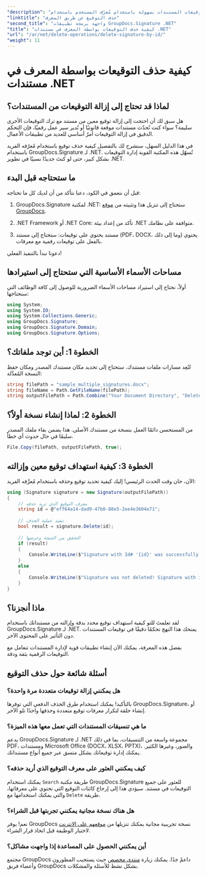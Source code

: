 ```yaml
---
"description": "تعرّف على كيفية إزالة توقيعات المستندات بسهولة باستخدام مُعرّف المستخدم باستخدام GroupDocs.Signature لـ .NET. دليل خطوة بخطوة مع أمثلة برمجية كاملة."
"linktitle": "حذف التوقيع عن طريق المعرف"
"second_title": "واجهة برمجة تطبيقات GroupDocs.Signature .NET"
"title": "كيفية حذف التوقيعات بواسطة المعرف في مستندات .NET"
"url": "/ar/net/delete-operations/delete-signature-by-id/"
"weight": 11
---
```


# كيفية حذف التوقيعات بواسطة المعرف في مستندات .NET

## لماذا قد تحتاج إلى إزالة التوقيعات من المستندات؟

هل سبق لك أن احتجت إلى إزالة توقيع معين من مستند مع ترك التوقيعات الأخرى سليمة؟ سواء كنت تُحدّث مستندات موقعة قانونيًا أو تُدير سير عمل رقميًا، فإن التحكم الدقيق في إزالة التوقيعات أمرٌ أساسي للعديد من تطبيقات الأعمال.

في هذا الدليل السهل، سنشرح لك بالتفصيل كيفية حذف توقيع باستخدام مُعرّفه الفريد باستخدام GroupDocs.Signature لـ .NET. تُسهّل هذه المكتبة القوية إدارة التوقيعات بشكل كبير، حتى لو كنتَ جديدًا نسبيًا في تطوير .NET.

## ما ستحتاجه قبل البدء

قبل أن نتعمق في الكود، دعنا نتأكد من أن لديك كل ما تحتاجه:

1. GroupDocs.Signature لمكتبة .NET: ستحتاج إلى تنزيل هذا وتثبيته من [موقع GroupDocs](https://releases.groupdocs.com/signature/net/).

2. .NET Framework أو .NET Core: تأكد من إعداد بيئة .NET متوافقة على نظامك.

3. مستند يحتوي على توقيعات: ستحتاج إلى مستند (PDF، DOCX، وما إلى ذلك) يحتوي بالفعل على توقيعات رقمية مع معرفات.

دعونا نبدأ بالتنفيذ الفعلي!

## مساحات الأسماء الأساسية التي ستحتاج إلى استيرادها

أولاً، نحتاج إلى استيراد مساحات الأسماء الضرورية للوصول إلى كافة الوظائف التي سنحتاجها:

```csharp
using System;
using System.IO;
using System.Collections.Generic;
using GroupDocs.Signature;
using GroupDocs.Signature.Domain;
using GroupDocs.Signature.Options;
```

## الخطوة 1: أين توجد ملفاتك؟

لنُعِد مسارات ملفات مستندك. ستحتاج إلى تحديد مكان مستندك المصدر ومكان حفظ النسخة المُعدَّلة:

```csharp
string filePath = "sample_multiple_signatures.docx";
string fileName = Path.GetFileName(filePath);
string outputFilePath = Path.Combine("Your Document Directory", "DeleteById", fileName);
```

## الخطوة 2: لماذا إنشاء نسخة أولاً؟

من المستحسن دائمًا العمل بنسخة من مستندك الأصلي. هذا يضمن بقاء ملفك المصدر سليمًا في حال حدوث أي خطأ.

```csharp
File.Copy(filePath, outputFilePath, true);
```

## الخطوة 3: كيفية استهداف توقيع معين وإزالته

الآن، حان وقت الحدث الرئيسي! إليك كيفية تحديد توقيع وحذفه باستخدام مُعرِّفه الفريد:

```csharp
using (Signature signature = new Signature(outputFilePath))
{
    // معرف التوقيع الذي تريد حذفه
    string id = @"eff64a14-dad9-47b0-88e5-2ee4e3604e71";
    
    // تنفيذ عملية الحذف
    bool result = signature.Delete(id);
    
    // التحقق من النتيجة وعرضها
    if (result)
    {
        Console.WriteLine($"Signature with Id# '{id}' was successfully deleted from document ['{fileName}'].");
    }
    else
    {
        Console.WriteLine($"Signature was not deleted! Signature with id# '{id}' was not found in the document.");
    }
}
```

## ماذا أنجزنا؟

لقد تعلمتَ للتو كيفية استهداف توقيع محدد بدقة وإزالته من مستنداتك باستخدام GroupDocs.Signature لـ .NET. يمنحك هذا النهج تحكمًا دقيقًا في توقيعات المستندات دون التأثير على المحتوى الآخر.

بفضل هذه المعرفة، يمكنك الآن إنشاء تطبيقات قوية لإدارة المستندات تتعامل مع التوقيعات الرقمية بثقة ودقة.

## أسئلة شائعة حول حذف التوقيع

### هل يمكنني إزالة توقيعات متعددة مرة واحدة؟

بالتأكيد! يمكنك استخدام طرق الحذف الدفعي التي توفرها GroupDocs.Signature، أو إنشاء حلقة لتكرار معرفات توقيع متعددة وحذفها واحدًا تلو الآخر.

### ما هي تنسيقات المستندات التي تعمل معها هذه الميزة؟

يدعم GroupDocs.Signature لـ .NET مجموعة واسعة من التنسيقات، بما في ذلك PDF، ومستندات Microsoft Office (DOCX، XLSX، PPTX)، والصور، وغيرها الكثير. يمكنك إدارة توقيعاتك بشكل متسق عبر جميع أنواع مستنداتك.

### كيف يمكنني العثور على معرف التوقيع الذي أريد حذفه؟

يمكنك استخدام `Search` طريقة مكتبة GroupDocs.Signature للعثور على جميع التوقيعات في مستند. سيؤدي هذا إلى إرجاع كائنات التوقيع التي تحتوي على معرفاتها، والتي يمكنك استخدامها مع `Delete` طريقة.

### هل هناك نسخة مجانية يمكنني تجربتها قبل الشراء؟

نعم! يوفر GroupDocs نسخة تجريبية مجانية يمكنك تنزيلها من [موقعهم على الانترنت](https://releases.groupdocs.com/) لاختبار الوظيفة قبل اتخاذ قرار الشراء.

### أين يمكنني الحصول على المساعدة إذا واجهت مشاكل؟

مجتمع GroupDocs داعمٌ جدًا. يمكنك زيارة [منتدى مخصص](https://forum.groupdocs.com/c/signature/13) حيث يستجيب المطورون وأعضاء فريق GroupDocs بشكل نشط للأسئلة والمشكلات.